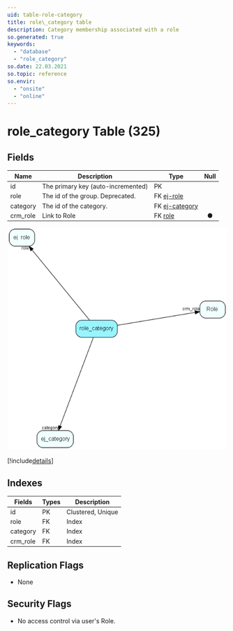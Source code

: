 ```yaml
---
uid: table-role-category
title: role\_category table
description: Category membership associated with a role
so.generated: true
keywords:
  - "database"
  - "role_category"
so.date: 22.03.2021
so.topic: reference
so.envir:
  - "onsite"
  - "online"
---
```


# role\_category Table (325)

## Fields

| Name | Description | Type | Null |
|------|-------------|------|:----:|
|id|The primary key (auto-incremented)|PK| |
|role|The id of the group. Deprecated.|FK [ej-role](ej-role.md)| |
|category|The id of the category.|FK [ej-category](ej-category.md)| |
|crm\_role|Link to Role|FK [role](role.md)|&#x25CF;|


![role_category table relationship diagram](./media/role_category.png)

[!include[details](./includes/role-category.md)]

## Indexes

| Fields | Types | Description |
|--------|-------|-------------|
|id |PK |Clustered, Unique |
|role |FK |Index |
|category |FK |Index |
|crm\_role |FK |Index |

## Replication Flags

* None

## Security Flags

* No access control via user's Role.

